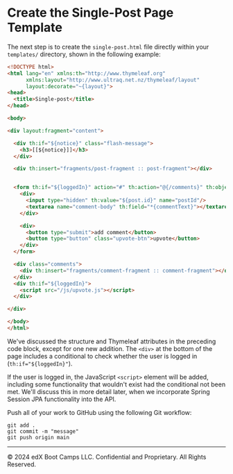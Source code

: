 # Create the Single-Post Page Template

The next step is to create the `single-post.html` file directly within your `templates/` directory, shown in the following example:

```html
<!DOCTYPE html>
<html lang="en" xmlns:th="http://www.thymeleaf.org"
      xmlns:layout="http://www.ultraq.net.nz/thymeleaf/layout"
      layout:decorate="~{layout}">
<head>
  <title>Single-post</title>
</head>

<body>

<div layout:fragment="content">

  <div th:if="${notice}" class="flash-message">
    <h3>[[${notice}]]</h3>
  </div>

  <div th:insert="fragments/post-fragment :: post-fragment"></div>


  <form th:if="${loggedIn}" action="#" th:action="@{/comments}" th:object="${comment}" method="post" class="comment-form">
    <div>
      <input type="hidden" th:value="${post.id}" name="postId"/>
      <textarea name="comment-body" th:field="*{commentText}"></textarea>
    </div>

    <div>
      <button type="submit">add comment</button>
      <button type="button" class="upvote-btn">upvote</button>
    </div>
  </form>

  <div class="comments">
    <div th:insert="fragments/comment-fragment :: comment-fragment"></div>
  </div>
  <div th:if="${loggedIn}">
    <script src="/js/upvote.js"></script>
  </div>

</div>

</body>
</html>
```

We've discussed the structure and Thymeleaf attributes in the preceding code block, except for one new addition. The `<div>` at the bottom of the page includes a conditional to check whether the user is logged in (`th:if="${loggedIn}"`).

If the user is logged in, the JavaScript `<script>` element will be added, including some functionality that wouldn't exist had the conditional not been met. We'll discuss this in more detail later, when we incorporate Spring Session JPA functionality into the API.

Push all of your work to GitHub using the following Git workflow:

```console
git add .
git commit -m "message"
git push origin main
```

---
© 2024 edX Boot Camps LLC. Confidential and Proprietary. All Rights Reserved.
